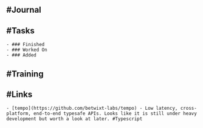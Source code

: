 ## #Journal
## #Tasks
	- ### Finished
	- ### Worked On
	- ### Added
## #Training
## #Links
	- [tempo](https://github.com/betwixt-labs/tempo) - Low latency, cross-platform, end-to-end typesafe APIs. Looks like it is still under heavy development but worth a look at later. #Typescript